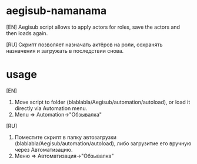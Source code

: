 # aegisub-namanama

[EN]
Aegisub script allows to apply actors for roles, save the actors and then loads again.

[RU]
Скрипт позволяет назначать актёров на роли, сохранять назначения и загружать в последствии снова.


# usage

[EN]
1. Move script to folder (blablabla/Aegisub/automation/autoload), or load it directly via Automation menu.
2. Menu => Automation->"Обзывалка"

[RU]
1. Поместите скрипт в папку автозагрузки (blablabla/Aegisub/automation/autoload), либо загрузитие его вручную через Автоматизацию.
2. Меню => Автоматизация->"Обзывалка"
